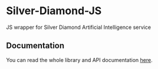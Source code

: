 # Silver-Diamond-JS
JS wrapper for Silver Diamond Artificial Intelligence service

## Documentation
You can read the whole library and API documentation [here](https://docs.silverdiamond.io/docs/api/docs/js/JS-Library.md).
